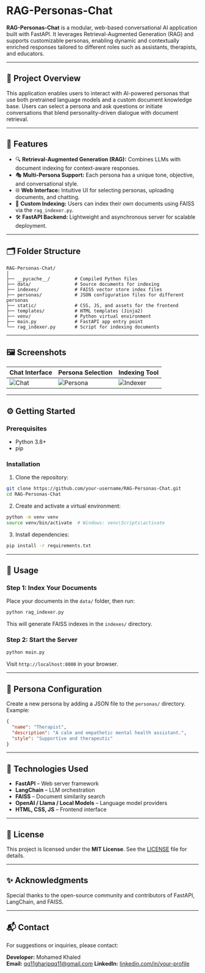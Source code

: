 
# RAG-Personas-Chat

**RAG-Personas-Chat** is a modular, web-based conversational AI application built with FastAPI. It leverages Retrieval-Augmented Generation (RAG) and supports customizable personas, enabling dynamic and contextually enriched responses tailored to different roles such as assistants, therapists, and educators.

---

## 🧠 Project Overview

This application enables users to interact with AI-powered personas that use both pretrained language models and a custom document knowledge base. Users can select a persona and ask questions or initiate conversations that blend personality-driven dialogue with document retrieval.

---

## 🚀 Features

- 🔍 **Retrieval-Augmented Generation (RAG):** Combines LLMs with document indexing for context-aware responses.
- 🎭 **Multi-Persona Support:** Each persona has a unique tone, objective, and conversational style.
- 🌐 **Web Interface:** Intuitive UI for selecting personas, uploading documents, and chatting.
- 📂 **Custom Indexing:** Users can index their own documents using FAISS via the `rag_indexer.py`.
- 🛠️ **FastAPI Backend:** Lightweight and asynchronous server for scalable deployment.

---

## 🗂️ Folder Structure

```
RAG-Personas-Chat/
│
├── __pycache__/         # Compiled Python files
├── data/                # Source documents for indexing
├── indexes/             # FAISS vector store index files
├── personas/            # JSON configuration files for different personas
├── static/              # CSS, JS, and assets for the frontend
├── templates/           # HTML templates (Jinja2)
├── venv/                # Python virtual environment
├── main.py              # FastAPI app entry point
└── rag_indexer.py       # Script for indexing documents
```

---

## 🖼️ Screenshots

| Chat Interface | Persona Selection | Indexing Tool |
|----------------|-------------------|----------------|
| ![Chat](https://i.postimg.cc/MGspNDNc/1.png) | ![Persona](https://i.postimg.cc/9MXmCJFC/2.png) | ![Indexer](https://i.postimg.cc/K8X6M33G/3.png) |

---

## ⚙️ Getting Started

### Prerequisites

- Python 3.8+
- pip

### Installation

1. Clone the repository:

```bash
git clone https://github.com/your-username/RAG-Personas-Chat.git
cd RAG-Personas-Chat
```

2. Create and activate a virtual environment:

```bash
python -m venv venv
source venv/bin/activate  # Windows: venv\Scripts\activate
```

3. Install dependencies:

```bash
pip install -r requirements.txt
```

---

## 🧾 Usage

### Step 1: Index Your Documents

Place your documents in the `data/` folder, then run:

```bash
python rag_indexer.py
```

This will generate FAISS indexes in the `indexes/` directory.

### Step 2: Start the Server

```bash
python main.py
```

Visit `http://localhost:8000` in your browser.

---

## 👤 Persona Configuration

Create a new persona by adding a JSON file to the `personas/` directory. Example:

```json
{
  "name": "Therapist",
  "description": "A calm and empathetic mental health assistant.",
  "style": "Supportive and therapeutic"
}
```

---

## 📌 Technologies Used

- **FastAPI** – Web server framework
- **LangChain** – LLM orchestration
- **FAISS** – Document similarity search
- **OpenAI / Llama / Local Models** – Language model providers
- **HTML, CSS, JS** – Frontend interface

---

## 📄 License

This project is licensed under the **MIT License**. See the [LICENSE](LICENSE) file for details.

---

## ✨ Acknowledgments

Special thanks to the open-source community and contributors of FastAPI, LangChain, and FAISS.

---

## 📬 Contact

For suggestions or inquiries, please contact:

**Developer:** Mohamed Khaled  
**Email:** qq11gharipqq11@gmail.com
**LinkedIn:** [linkedin.com/in/your-profile](linkedin.com/in/mohamed-khaled-3a9021263)
